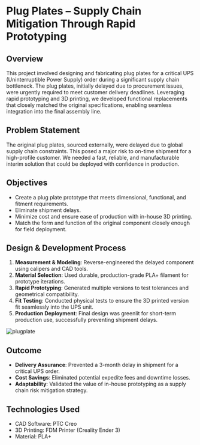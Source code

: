 # Plug Plates – Supply Chain Mitigation Through Rapid Prototyping

## Overview
This project involved designing and fabricating plug plates for a critical UPS (Uninterruptible Power Supply) order during a significant supply chain bottleneck. The plug plates, initially delayed due to procurement issues, were urgently required to meet customer delivery deadlines. Leveraging rapid prototyping and 3D printing, we developed functional replacements that closely matched the original specifications, enabling seamless integration into the final assembly line.

## Problem Statement
The original plug plates, sourced externally, were delayed due to global supply chain constraints. This posed a major risk to on-time shipment for a high-profile customer. We needed a fast, reliable, and manufacturable interim solution that could be deployed with confidence in production.

## Objectives
- Create a plug plate prototype that meets dimensional, functional, and fitment requirements.
- Eliminate shipment delays.
- Minimize cost and ensure ease of production with in-house 3D printing.
- Match the form and function of the original component closely enough for field deployment.

## Design & Development Process
1. **Measurement & Modeling**: Reverse-engineered the delayed component using calipers and CAD tools.
2. **Material Selection**: Used durable, production-grade PLA+ filament for prototype iterations.
3. **Rapid Prototyping**: Generated multiple versions to test tolerances and geometrical compatibility.
4. **Fit Testing**: Conducted physical tests to ensure the 3D printed version fit seamlessly into the UPS unit.
5. **Production Deployment**: Final design was greenlit for short-term production use, successfully preventing shipment delays.

![plugplate](https://github.com/user-attachments/assets/14ac28b8-b45e-4be3-a4ab-818b92952433)

## Outcome
- **Delivery Assurance**: Prevented a 3-month delay in shipment for a critical UPS order.
- **Cost Savings**: Eliminated potential expedite fees and downtime losses.
- **Adaptability**: Validated the value of in-house prototyping as a supply chain risk mitigation strategy.

## Technologies Used
- CAD Software: PTC Creo
- 3D Printing: FDM Printer (Creality Ender 3)
- Material: PLA+
